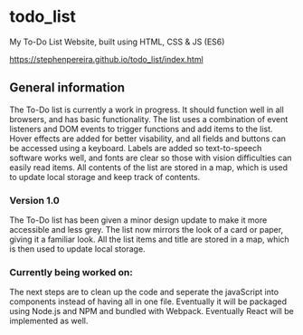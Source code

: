 # todo_list
My To-Do List Website, built using HTML, CSS & JS (ES6)

https://stephenpereira.github.io/todo_list/index.html

## General information
The To-Do list is currently a work in progress. It should function well in all browsers, and has basic functionality. The list uses a combination of event listeners and DOM events to trigger functions and add items to the list.
Hover effects are added for better visability, and all fields and buttons can be accessed using a keyboard. Labels are
added so text-to-speech software works well, and fonts are clear so those with vision difficulties can easily read items. All contents of the list are stored in a map, which is used to update local storage and keep track of contents. 

### Version 1.0
The To-Do list has been given a minor design update to make it more accessible and less grey. The list now mirrors the look of a card or paper, giving it a familiar look. All the list items and title are stored in a map, which is then used to update local storage. 

### Currently being worked on:
The next steps are to clean up the code and seperate the javaScript into components instead of having all in one file. Eventually it will be packaged using Node.js and NPM and bundled with Webpack. Eventually React will be implemented as well. 
